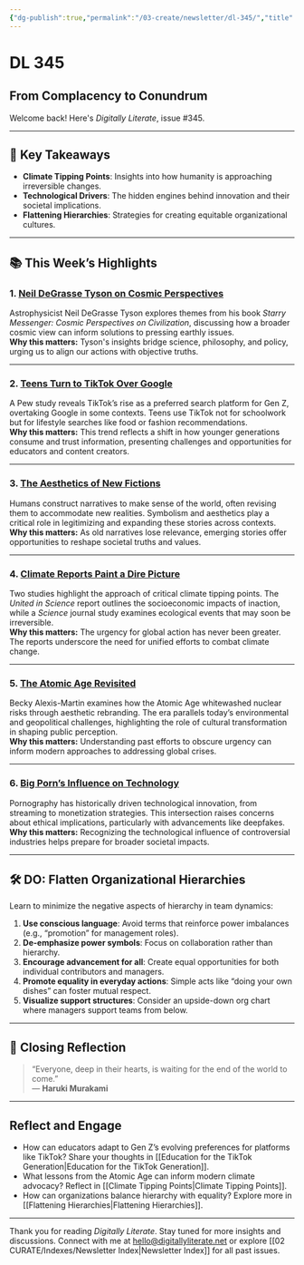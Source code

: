 ```yaml
---
{"dg-publish":true,"permalink":"/03-create/newsletter/dl-345/","title":"From Complacency to Conundrum","tags":["climate","technology","hierarchy","innovation"]}
---
```



# DL 345

## From Complacency to Conundrum

Welcome back! Here's _Digitally Literate_, issue #345.

---

## 🔖 Key Takeaways

- **Climate Tipping Points**: Insights into how humanity is approaching irreversible changes.  
- **Technological Drivers**: The hidden engines behind innovation and their societal implications.  
- **Flattening Hierarchies**: Strategies for creating equitable organizational cultures.  

---

## 📚 This Week’s Highlights

### 1. **[Neil DeGrasse Tyson on Cosmic Perspectives](https://www.youtube.com/watch?v=uds82Ay37CE)**  
Astrophysicist Neil DeGrasse Tyson explores themes from his book _Starry Messenger: Cosmic Perspectives on Civilization_, discussing how a broader cosmic view can inform solutions to pressing earthly issues.  
**Why this matters:** Tyson's insights bridge science, philosophy, and policy, urging us to align our actions with objective truths.

---

### 2. **[Teens Turn to TikTok Over Google](https://www.edsurge.com/news/2022-09-14-teens-now-turn-to-tiktok-more-than-google-but-not-for-schoolwork)**  
A Pew study reveals TikTok’s rise as a preferred search platform for Gen Z, overtaking Google in some contexts. Teens use TikTok not for schoolwork but for lifestyle searches like food or fashion recommendations.  
**Why this matters:** This trend reflects a shift in how younger generations consume and trust information, presenting challenges and opportunities for educators and content creators.

---

### 3. **[The Aesthetics of New Fictions](https://www.doc.cc/articles/the-aesthetics-of-our-new-fictions)**  
Humans construct narratives to make sense of the world, often revising them to accommodate new realities. Symbolism and aesthetics play a critical role in legitimizing and expanding these stories across contexts.  
**Why this matters:** As old narratives lose relevance, emerging stories offer opportunities to reshape societal truths and values.

---

### 4. **[Climate Reports Paint a Dire Picture](https://www.mic.com/impact/climate-change-reports-tipping-point-world-meteorological-organization-science)**  
Two studies highlight the approach of critical climate tipping points. The _United in Science_ report outlines the socioeconomic impacts of inaction, while a _Science_ journal study examines ecological events that may soon be irreversible.  
**Why this matters:** The urgency for global action has never been greater. The reports underscore the need for unified efforts to combat climate change.

---

### 5. **[The Atomic Age Revisited](https://reallifemag.com/our-friend-the-atom/)**  
Becky Alexis-Martin examines how the Atomic Age whitewashed nuclear risks through aesthetic rebranding. The era parallels today’s environmental and geopolitical challenges, highlighting the role of cultural transformation in shaping public perception.  
**Why this matters:** Understanding past efforts to obscure urgency can inform modern approaches to addressing global crises.

---

### 6. **[Big Porn’s Influence on Technology](https://mashable.com/article/porn-sites-viewers-workers)**  
Pornography has historically driven technological innovation, from streaming to monetization strategies. This intersection raises concerns about ethical implications, particularly with advancements like deepfakes.  
**Why this matters:** Recognizing the technological influence of controversial industries helps prepare for broader societal impacts.

---

## 🛠️ DO: Flatten Organizational Hierarchies

Learn to minimize the negative aspects of hierarchy in team dynamics:

1. **Use conscious language**: Avoid terms that reinforce power imbalances (e.g., “promotion” for management roles).  
2. **De-emphasize power symbols**: Focus on collaboration rather than hierarchy.  
3. **Encourage advancement for all**: Create equal opportunities for both individual contributors and managers.  
4. **Promote equality in everyday actions**: Simple acts like “doing your own dishes” can foster mutual respect.  
5. **Visualize support structures**: Consider an upside-down org chart where managers support teams from below.

---

## 🌟 Closing Reflection

> “Everyone, deep in their hearts, is waiting for the end of the world to come.”  
> — **Haruki Murakami**

---

## Reflect and Engage

- How can educators adapt to Gen Z’s evolving preferences for platforms like TikTok? Share your thoughts in [[Education for the TikTok Generation\|Education for the TikTok Generation]].  
- What lessons from the Atomic Age can inform modern climate advocacy? Reflect in [[Climate Tipping Points\|Climate Tipping Points]].  
- How can organizations balance hierarchy with equality? Explore more in [[Flattening Hierarchies\|Flattening Hierarchies]].  

---

Thank you for reading _Digitally Literate_. Stay tuned for more insights and discussions. Connect with me at [hello@digitallyliterate.net](mailto:hello@digitallyliterate.net) or explore [[02 CURATE/Indexes/Newsletter Index\|Newsletter Index]] for all past issues.
